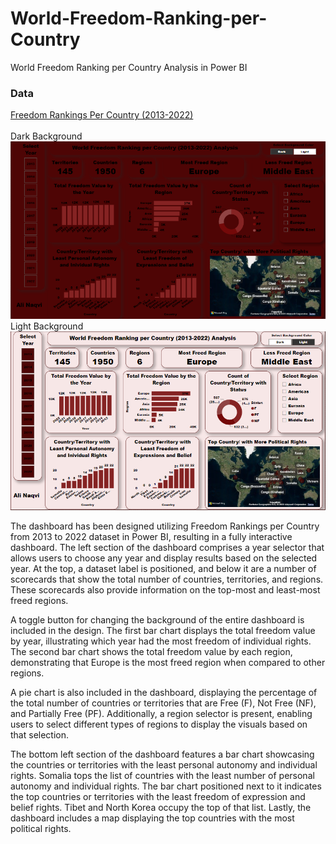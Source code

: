 # World-Freedom-Ranking-per-Country
World Freedom Ranking per Country Analysis in Power BI

<h3>Data</h3> 
<a href="https://www.kaggle.com/datasets/justin2028/freedom-in-the-world-2013-2022">Freedom Rankings Per Country (2013-2022)</a>
<br>
<br>
Dark Background
<img src="https://github.com/AliNaqvi110/World-Freedom-Ranking-per-Country/blob/main/Freedom_Data_Analysis_Dark_Mode.PNG">
Light Background
<img src="https://github.com/AliNaqvi110/World-Freedom-Ranking-per-Country/blob/main/Freedom_Data_Analysis_Light_Mode.PNG">
<p>The dashboard has been designed utilizing Freedom Rankings per Country from 2013 to 2022 dataset in Power BI, resulting in a fully interactive dashboard. The left section of the dashboard comprises a year selector that allows users to choose any year and display results based on the selected year. At the top, a dataset label is positioned, and below it are a number of scorecards that show the total number of countries, territories, and regions. These scorecards also provide information on the top-most and least-most freed regions.</p>

<p>A toggle button for changing the background of the entire dashboard is included in the design. The first bar chart displays the total freedom value by year, illustrating which year had the most freedom of individual rights. The second bar chart shows the total freedom value by each region, demonstrating that Europe is the most freed region when compared to other regions.</p>

<p>A pie chart is also included in the dashboard, displaying the percentage of the total number of countries or territories that are Free (F), Not Free (NF), and Partially Free (PF). Additionally, a region selector is present, enabling users to select different types of regions to display the visuals based on that selection.</p>

<p>The bottom left section of the dashboard features a bar chart showcasing the countries or territories with the least personal autonomy and individual rights. Somalia tops the list of countries with the least number of personal autonomy and individual rights. The bar chart positioned next to it indicates the top countries or territories with the least freedom of expression and belief rights. Tibet and North Korea occupy the top of that list. Lastly, the dashboard includes a map displaying the top countries with the most political rights.</p>

